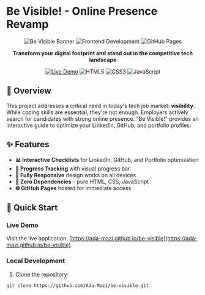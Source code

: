 # Be Visible! - Online Presence Revamp

<div align="center">

![Be Visible Banner](https://img.shields.io/badge/Project-Be%20Visible!-blue)
![Frontend Development](https://img.shields.io/badge/Front--End-Development-success)
![GitHub Pages](https://img.shields.io/badge/Hosted-GitHub%20Pages-orange)

**Transform your digital footprint and stand out in the competitive tech landscape**

[![Live Demo](https://img.shields.io/badge/🚀_Live_Demo-Click_Here-blue)](https://ada-mazi.github.io/be-visible)
![HTML5](https://img.shields.io/badge/HTML5-E34F26?logo=html5&logoColor=white)
![CSS3](https://img.shields.io/badge/CSS3-1572B6?logo=css3&logoColor=white)
![JavaScript](https://img.shields.io/badge/JavaScript-F7DF1E?logo=javascript&logoColor=black)

</div>

## 🌟 Overview

This project addresses a critical need in today's tech job market: **visibility**. While coding skills are essential, they're not enough. Employers actively search for candidates with strong online presence. "Be Visible!" provides an interactive guide to optimize your LinkedIn, GitHub, and portfolio profiles.

## ✨ Features

- **📊 Interactive Checklists** for LinkedIn, GitHub, and Portfolio optimization
- **🎯 Progress Tracking** with visual progress bar
- **📱 Fully Responsive** design works on all devices
- **🚀 Zero Dependencies** - pure HTML, CSS, JavaScript
- **🌐 GitHub Pages** hosted for immediate access

## 🚀 Quick Start

### Live Demo
Visit the live application: [https://ada-mazi.github.io/be-visible](https://ada-mazi.github.io/be-visible)

### Local Development
1. Clone the repository:
```bash
git clone https://github.com/Ada-Mazi/be-visible.git
